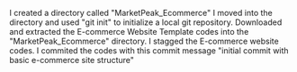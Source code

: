 I created a directory called "MarketPeak_Ecommerce"
I moved into the directory and used "git init" to initialize a local git repository.
Downloaded and extracted the E-commerce Website Template codes into the "MarketPeak_Ecommerce" directory. 
I stagged the E-commerce website codes.
I commited the codes with this commit message "initial commit with basic e-commerce site structure"
